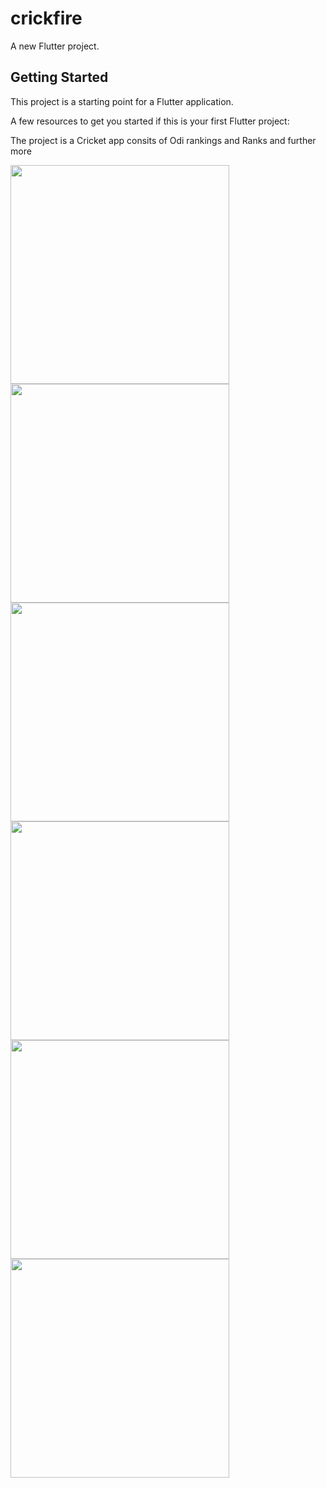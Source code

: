 # crickfire

A new Flutter project.

## Getting Started

This project is a starting point for a Flutter application.

A few resources to get you started if this is your first Flutter project:

The project is a Cricket app consits of Odi rankings and Ranks and further more

<img src="assets/images/1.png" width = "350px">
<img src="assets/images/2.png" width = "350px">
<img src="assets/images/3.png" width = "350px">
<img src="assets/images/4.png" width = "350px">
<img src="assets/images/5.png" width = "350px">
<img src="assets/images/6.png" width = "350px">


